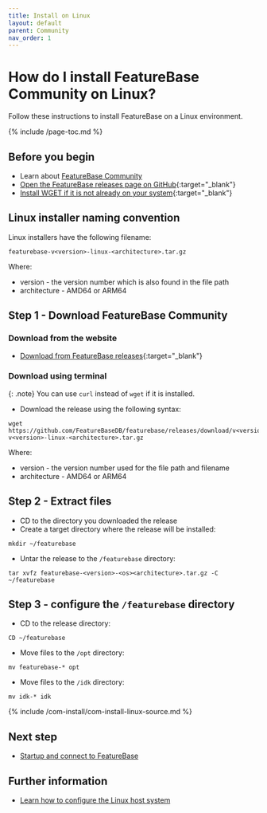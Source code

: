```yaml
---
title: Install on Linux
layout: default
parent: Community
nav_order: 1
---
```


# How do I install FeatureBase Community on Linux?

Follow these instructions to install FeatureBase on a Linux environment.

{% include /page-toc.md %}

## Before you begin

* Learn about [FeatureBase Community](/docs/community/com-home)
* [Open the FeatureBase releases page on GitHub](https://github.com/FeatureBaseDB/FeatureBase/releases){:target="_blank"}
* [Install WGET if it is not already on your system](https://www.gnu.org/software/wget/){:target="_blank"}

## Linux installer naming convention

Linux installers have the following filename:

```
featurebase-v<version>-linux-<architecture>.tar.gz
```
Where:
* version - the version number which is also found in the file path
* architecture - AMD64 or ARM64

## Step 1 - Download FeatureBase Community

### Download from the website

* [Download from FeatureBase releases](https://github.com/FeatureBaseDB/FeatureBase/releases){:target="_blank"}

### Download using terminal

{: .note}
You can use `curl` instead of `wget` if it is installed.

* Download the release using the following syntax:

```
wget https://github.com/FeatureBaseDB/featurebase/releases/download/v<version>/featurebase-v<version>-linux-<architecture>.tar.gz
```

Where:
* version - the version number used for the file path and filename
* architecture - AMD64 or ARM64

## Step 2 - Extract files

* CD to the directory you downloaded the release
* Create a target directory where the release will be installed:

```
mkdir ~/featurebase
```

* Untar the release to the `/featurebase` directory:

```
tar xvfz featurebase-<version>-<os><architecture>.tar.gz -C ~/featurebase
```

## Step 3 - configure the `/featurebase` directory

* CD to the release directory:
```
CD ~/featurebase
```

* Move files to the `/opt` directory:

```
mv featurebase-* opt
```

* Move files to the `/idk` directory:

```
mv idk-* idk
```




{% include /com-install/com-install-linux-source.md %}

## Next step

* [Startup and connect to FeatureBase](/docs/community/com-startup-connect)

## Further information

* [Learn how to configure the Linux host system](/docs/community/old-setup/old-hostsystem)
